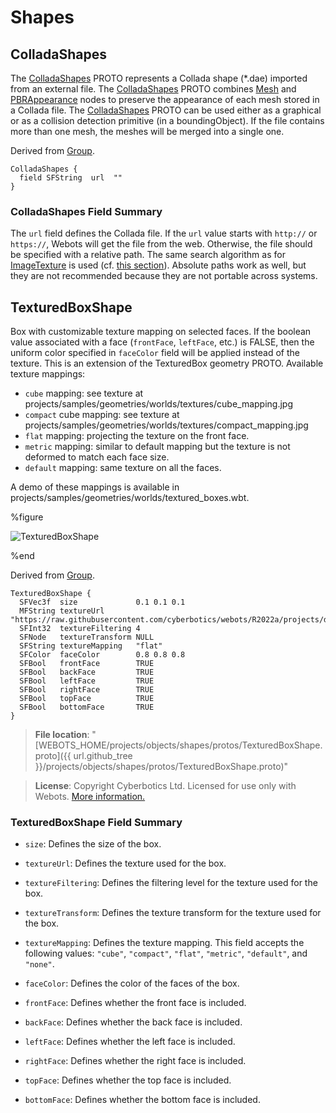 # Shapes

## ColladaShapes

The [ColladaShapes](#colladashapes) PROTO represents a Collada shape (*.dae) imported from an external file.
The [ColladaShapes](#colladashapes) PROTO combines [Mesh](../reference/mesh.md) and [PBRAppearance](../reference/pbrappearance.md) nodes to preserve the appearance of each mesh stored in a Collada file. 
The [ColladaShapes](#colladashapes) PROTO can be used either as a graphical or as a collision detection primitive (in a boundingObject).
If the file contains more than one mesh, the meshes will be merged into a single one.

Derived from [Group](../reference/group.md).

```
ColladaShapes {
  field SFString  url  ""
}
```

### ColladaShapes Field Summary

The `url` field defines the Collada file.
If the `url` value starts with `http://` or `https://`, Webots will get the file from the web.
Otherwise, the file should be specified with a relative path.
The same search algorithm as for [ImageTexture](../reference/imagetexture.md) is used (cf. [this section](../reference/imagetexture.md#search-rule-of-the-texture-path)).
Absolute paths work as well, but they are not recommended because they are not portable across systems.

## TexturedBoxShape

Box with customizable texture mapping on selected faces.
If the boolean value associated with a face (`frontFace`, `leftFace`, etc.) is FALSE, then the uniform color specified in `faceColor` field will be applied instead of the texture.
This is an extension of the TexturedBox geometry PROTO.
Available texture mappings:
- `cube` mapping: see texture at projects/samples/geometries/worlds/textures/cube\_mapping.jpg
- `compact` cube mapping: see texture at projects/samples/geometries/worlds/textures/compact\_mapping.jpg
- `flat` mapping: projecting the texture on the front face.
- `metric` mapping: similar to default mapping but the texture is not deformed to match each face size.
- `default` mapping: same texture on all the faces.

A demo of these mappings is available in projects/samples/geometries/worlds/textured\_boxes.wbt.

%figure

![TexturedBoxShape](images/objects/shapes/TexturedBoxShape/model.thumbnail.png)

%end

Derived from [Group](../reference/group.md).

```
TexturedBoxShape {
  SFVec3f  size             0.1 0.1 0.1
  MFString textureUrl       "https://raw.githubusercontent.com/cyberbotics/webots/R2022a/projects/default/worlds/textures/old_brick_wall.jpg"
  SFInt32  textureFiltering 4
  SFNode   textureTransform NULL
  SFString textureMapping   "flat"
  SFColor  faceColor        0.8 0.8 0.8
  SFBool   frontFace        TRUE
  SFBool   backFace         TRUE
  SFBool   leftFace         TRUE
  SFBool   rightFace        TRUE
  SFBool   topFace          TRUE
  SFBool   bottomFace       TRUE
}
```

> **File location**: "[WEBOTS\_HOME/projects/objects/shapes/protos/TexturedBoxShape.proto]({{ url.github_tree }}/projects/objects/shapes/protos/TexturedBoxShape.proto)"

> **License**: Copyright Cyberbotics Ltd. Licensed for use only with Webots.
[More information.](https://cyberbotics.com/webots_assets_license)

### TexturedBoxShape Field Summary

- `size`: Defines the size of the box.

- `textureUrl`: Defines the texture used for the box.

- `textureFiltering`: Defines the filtering level for the texture used for the box.

- `textureTransform`: Defines the texture transform for the texture used for the box.

- `textureMapping`: Defines the texture mapping. This field accepts the following values: `"cube"`, `"compact"`, `"flat"`, `"metric"`, `"default"`, and `"none"`.

- `faceColor`: Defines the color of the faces of the box.

- `frontFace`: Defines whether the front face is included.

- `backFace`: Defines whether the back face is included.

- `leftFace`: Defines whether the left face is included.

- `rightFace`: Defines whether the right face is included.

- `topFace`: Defines whether the top face is included.

- `bottomFace`: Defines whether the bottom face is included.
